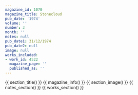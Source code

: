 ```yaml
---
magazine_id: 1070
magazine_title: Stonecloud
pub_date: '1974'
volume: ''
number: 3
month: ''
notes: null
pub_date1: 31/12/1974
pub_date2: null
image: null
works_included:
- work_id: 4522
  magazine_page: ''
  published_as: ''
---
```


{{ section_title() }}
{{ magazine_info() }}
{{ section_image() }}
{{ notes_section() }}
{{ works_section() }}
